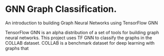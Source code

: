# GNN Graph Classification.
An introduction to building Graph Neural Networks using TensorFlow GNN

TensorFlow GNN is an alpha distribution of a set of tools for building graph neural networks. 
This project uses TF GNN to classify the graphs in the COLLAB dataset. COLLAB is a benchmark dataset for deep learning with graphs that 


